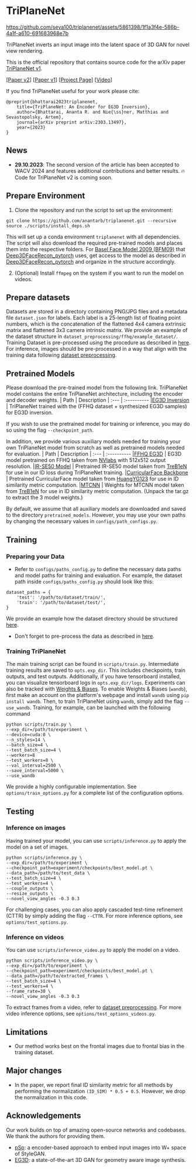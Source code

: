 # TriPlaneNet

https://github.com/seva100/triplanenet/assets/5861398/1f1a3f4e-586b-4a1f-a610-691683968e7b

TriPlaneNet inverts an input image into the latent space of 3D GAN for novel view rendering.

This is the official repository that contains source code for the arXiv paper [TriPlaneNet v1](https://anantarb.github.io/triplanenet).

[[Paper v2](https://arxiv.org/abs/2303.13497)] [[Paper v1](https://arxiv.org/abs/2303.13497v1)] [[Project Page](https://anantarb.github.io/triplanenet)] [[Video](https://youtu.be/GpmSswHMeWU)]

If you find TriPlaneNet useful for your work please cite:
```
@preprint{bhattarai2023triplanenet,
    title={TriPlaneNet: An Encoder for EG3D Inversion},
    author={Bhattarai, Ananta R. and Nie{\ss}ner, Matthias and Sevastopolsky, Artem},
    journal={arXiv preprint arXiv:2303.13497},
    year={2023}
}
```

## News

* **29.10.2023**: The second version of the article has been accepted to WACV 2024 and features additional contributions and better results. :fire: Code for TriPlaneNet v2 is coming soon.

## Prepare Environment

1. Clone the repository and run the script to set up the environment:

```
git clone https://github.com/anantarb/triplanenet.git --recursive
source ./scripts/install_deps.sh
```
This will set up a conda environment `triplanenet` with all dependencies. The script will also download the required pre-trained models and places them into the respective folders. For [Basel Face Model 2009 (BFM09)](https://faces.dmi.unibas.ch/bfm/main.php?nav=1-0&id=basel_face_model) that [Deep3DFaceRecon_pytorch](https://github.com/sicxu/Deep3DFaceRecon_pytorch/) uses, get access to the model as described in [Deep3DFaceRecon_pytorch](https://github.com/sicxu/Deep3DFaceRecon_pytorch/) and organize in the structure accordingly.

2. (Optional) Install `ffmpeg` on the system if you want to run the model on videos.

## Prepare datasets
Datasets are stored in a directory containing PNG/JPG files and a metadata file `dataset.json` for labels. Each label is a 25-length list of floating point numbers, which is the concatenation of the flattened 4x4 camera extrinsic matrix and flattened 3x3 camera intrinsic matrix. We provide an example of the dataset structure in `dataset_preprocessing/ffhq/example_dataset/`. Training Dataset is pre-processed using the procedure as described in [here](./dataset_preprocessing/ffhq/README.md). For inference, images should be pre-processed in a way that align with the training data following [dataset preprocessing](./dataset_preprocessing/ffhq/README.md). 

## Pretrained Models
Please download the pre-trained model from the following link. TriPlaneNet model contains the entire TriPlaneNet architecture, including the encoder and decoder weights.
| Path | Description
| :--- | :----------
|[EG3D Inversion](https://drive.google.com/file/d/17pzNC00BOFCu0oCqbCybfAiaZF7iwNUU/view?usp=share_link)  | TriPlaneNet trained with the (FFHQ dataset + synthesized EG3D samples) for EG3D inversion.

If you wish to use the pretrained model for training or inference, you may do so using the flag `--checkpoint_path`.

In addition, we provide various auxiliary models needed for training your own TriPlaneNet model from scratch as well as pretrained models needed for evaluation.
| Path | Description
| :--- | :----------
|[FFHQ EG3D](https://drive.google.com/file/d/1xi6C528TybEGyPgzWTUTRqCBbUdbg7Uc/view?usp=share_link) | EG3D model pretrained on FFHQ taken from [NVlabs](https://github.com/NVlabs/eg3d) with 512x512 output resolution.
|[IR-SE50 Model](https://drive.google.com/file/d/1KW7bjndL3QG3sxBbZxreGHigcCCpsDgn/view) | Pretrained IR-SE50 model taken from [TreB1eN](https://github.com/TreB1eN/InsightFace_Pytorch) for use in our ID loss during TriPlaneNet training.
|[CurricularFace Backbone](https://drive.google.com/file/d/1f4IwVa2-Bn9vWLwB-bUwm53U_MlvinAj/view)  | Pretrained CurricularFace model taken from [HuangYG123](https://github.com/HuangYG123/CurricularFace) for use in ID similarity metric computation.
|[MTCNN](https://drive.google.com/file/d/1tJ7ih-wbCO6zc3JhI_1ZGjmwXKKaPlja/view)  | Weights for MTCNN model taken from [TreB1eN](https://github.com/TreB1eN/InsightFace_Pytorch) for use in ID similarity metric computation. (Unpack the tar.gz to extract the 3 model weights.)

By default, we assume that all auxiliary models are downloaded and saved to the directory `pretrained_models`. However, you may use your own paths by changing the necessary values in `configs/path_configs.py`.

## Training

### Preparing your Data
- Refer to `configs/paths_config.py` to define the necessary data paths and model paths for training and evaluation. For example, the dataset path inside `configs/paths_config.py` should look like this:
```
dataset_paths = {
	'test': '/path/to/dataset/train/',
	'train': '/path/to/dataset/test/',
}
```
We provide an example how the dataset directory should be structured [here](./dataset_preprocessing/ffhq/example_dataset). 

- Don't forget to pre-process the data as described in [here](./dataset_preprocessing/ffhq/README.md).

### Training TriPlaneNet
The main training script can be found in `scripts/train.py`.
Intermediate training results are saved to `opts.exp_dir`. This includes checkpoints, train outputs, and test outputs.
Additionally, if you have tensorboard installed, you can visualize tensorboard logs in `opts.exp_dir/logs`.
Experiments can also be tracked with [Weights & Biases](https://wandb.ai/home). To enable Weights & Biases (`wandb`), first make an account on the platform's webpage and install `wandb` using `pip install wandb`. Then, to train TriPlaneNet using `wandb`, simply add the flag `--use_wandb`.
Training, for example, can be launched with the following command
```
python scripts/train.py \
--exp_dir=/path/to/experiment \
--device=cuda:0 \
--n_styles=14 \
--batch_size=4 \
--test_batch_size=4 \
--workers=8
--test_workers=8 \
--val_interval=2500 \
--save_interval=5000 \
--use_wandb
```
We provide a highly configurable implementation. See `options/train_options.py` for a complete list of the configuration options.

## Testing

### Inference on images
Having trained your model, you can use `scripts/inference.py` to apply the model on a set of images.
```
python scripts/inference.py \
--exp_dir=/path/to/experiment \
--checkpoint_path=experiment/checkpoints/best_model.pt \
--data_path=/path/to/test_data \
--test_batch_size=4 \
--test_workers=4 \
--couple_outputs \
--resize_outputs \
--novel_view_angles -0.3 0.3
```
For challenging cases, you can also apply cascaded test-time refinement (CTTR) by simply adding the flag `--CTTR`. For more inference options, see `options/test_options.py`.

### Inference on videos
You can use `scripts/inference_video.py` to apply the model on a video.
```
python scripts/inference_video.py \
--exp_dir=/path/to/experiment \
--checkpoint_path=experiment/checkpoints/best_model.pt \
--data_path=/path/to/extracted_frames \
--test_batch_size=4 \
--test_workers=4 \
--frame_rate=30 \
--novel_view_angles -0.3 0.3 
```
To extract frames from a video, refer to [dataset preprocessing](./dataset_preprocessing/ffhq/README.md).
For more video inference options, see `options/test_options_videos.py`.

## Limitations
- Our method works best on the frontal images due to frontal bias in the training dataset.

## Major changes
- In the paper, we report final ID similarity metric for all methods by performing the normalization `(ID_SIM) * 0.5 + 0.5`. However, we drop the normalization in this code.   

## Acknowledgements

Our work builds on top of amazing open-source networks and codebases. 
We thank the authors for providing them.

- [pSp](https://github.com/eladrich/pixel2style2pixel): a encoder-based approach to embed input images into W+ space of StyleGAN.
- [EG3D](https://github.com/NVlabs/eg3d): a state-of-the-art 3D GAN for geometry aware image synthesis.
